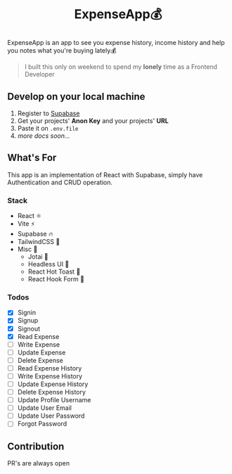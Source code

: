 # <p align="center">**ExpenseApp💰**</p>

ExpenseApp is an app to see you expense history, income history and help you notes what you're buying lately💰

> I built this only on weekend to spend my **lonely** time as a Frontend Developer

## Develop on your local machine

1. Register to [Supabase](https://supabase.com)
2. Get your projects' **Anon Key** and your projects' **URL**
3. Paste it on `.env.file`
4. _more docs soon..._

## What's For

This app is an implementation of React with Supabase, simply have Authentication and CRUD operation.

### Stack

- React ⚛️
- Vite ⚡
- Supabase 🔥
- TailwindCSS 💨
- Misc 🔌
  - Jotai 👻
  - Headless UI 🔋
  - React Hot Toast 🔔
  - React Hook Form 📃

### Todos

- [x] Signin
- [x] Signup
- [x] Signout
- [x] Read Expense
- [ ] Write Expense
- [ ] Update Expense
- [ ] Delete Expense
- [ ] Read Expense History
- [ ] Write Expense History
- [ ] Update Expense History
- [ ] Delete Expense History
- [ ] Update Profile Username
- [ ] Update User Email
- [ ] Update User Password
- [ ] Forgot Password

## Contribution

PR's are always open
